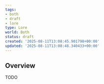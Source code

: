 ```yaml
---
tags:
- both
- draft
- lore
type: Lore
world: Both
status: draft
created: '2025-08-11T13:08:45.901798+00:00'
updated: '2025-08-11T13:08:48.340433+00:00'
---
```



## Overview

TODO
